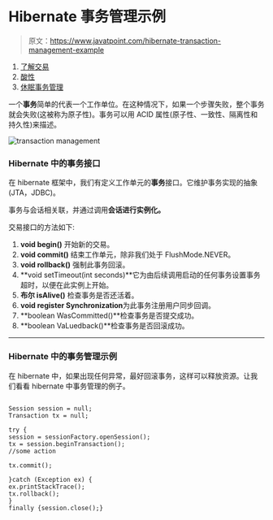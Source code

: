 # Hibernate 事务管理示例

> 原文：<https://www.javatpoint.com/hibernate-transaction-management-example>

1.  [了解交易](#)
2.  [酸性](#)
3.  [休眠事务管理](#)

一个**事务**简单的代表一个工作单位。在这种情况下，如果一个步骤失败，整个事务就会失败(这被称为原子性)。事务可以用 ACID 属性(原子性、一致性、隔离性和持久性)来描述。

![transaction management](../img/b390b813c6a45ebdb4bac7a28e5ff478.png)

### Hibernate 中的事务接口

在 hibernate 框架中，我们有定义工作单元的**事务**接口。它维护事务实现的抽象(JTA，JDBC)。

事务与会话相关联，并通过调用**会话进行实例化。**

交易接口的方法如下:

1.  **void begin()** 开始新的交易。
2.  **void commit()** 结束工作单元，除非我们处于 FlushMode.NEVER。
3.  **void rollback()** 强制此事务回滚。
4.  **void setTimeout(int seconds)**它为由后续调用启动的任何事务设置事务超时，以便在此实例上开始。
5.  **布尔 isAlive()** 检查事务是否还活着。
6.  **void register Synchronization**为此事务注册用户同步回调。
7.  **boolean WasCommitted()**检查事务是否提交成功。
8.  **boolean VaLuedback()**检查事务是否回滚成功。

* * *

### Hibernate 中的事务管理示例

在 hibernate 中，如果出现任何异常，最好回滚事务，这样可以释放资源。让我们看看 hibernate 中事务管理的例子。

```

Session session = null;
Transaction tx = null;

try {
session = sessionFactory.openSession();
tx = session.beginTransaction();
//some action

tx.commit();

}catch (Exception ex) {
ex.printStackTrace();
tx.rollback();
}
finally {session.close();}

```